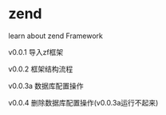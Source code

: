 # zend
learn about zend Framework

v0.0.1
导入zf框架

v0.0.2
	框架结构流程

v0.0.3a
	数据库配置操作
	
v0.0.4
	删除数据库配置操作(v0.0.3a运行不起来)
	
